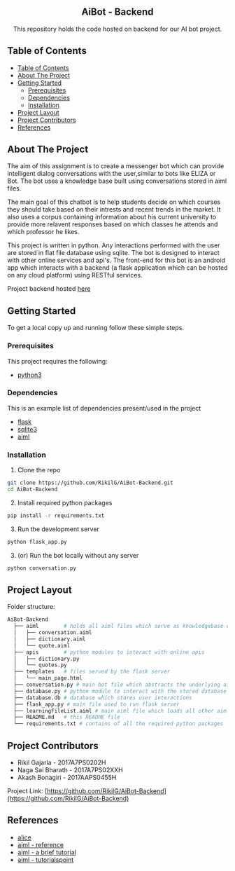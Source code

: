 <!--
*** To avoid retyping too much info. Do a search and replace for the following:
*** RikilG, AiBot-Backend, twitter_handle, email
-->

<!-- PROJECT LOGO -->
<br />
<p align="center">
  <!-- <a href="https://github.com/RikilG/AiBot-Backend">
    <img src="images/logo.png" alt="Logo" width="80" height="80">
  </a> -->

  <h2 align="center">AiBot - Backend</h2>

  <p align="center">
    This repository holds the code hosted on backend for our AI bot project. 
    <!-- <br />
    <br />
    <a href="https://github.com/RikilG/AiBot-Backend">View Demo</a> -->
  </p>
</p>


## Table of Contents

- [Table of Contents](#table-of-contents)
- [About The Project](#about-the-project)
- [Getting Started](#getting-started)
  - [Prerequisites](#prerequisites)
  - [Dependencies](#dependencies)
  - [Installation](#installation)
- [Project Layout](#project-layout)
- [Project Contributors](#project-contributors)
- [References](#references)


## About The Project

The aim of this assignment is to create a messenger bot which can provide intelligent dialog 
conversations with the user,similar to bots like ELIZA or Bot. The bot uses a knowledge base 
built using conversations stored in aiml files.

The main goal of this chatbot is to help students decide on which courses they should take based 
on their intrests and recent trends in the market. It also uses a corpus containing information 
about his current university to provide more relavent responses based on which classes he attends 
and which professor he likes.

This project is written in python. Any interactions performed with the user are stored in flat 
file database using sqlite. The bot is designed to interact with other online services and api's.
The front-end for this bot is an android app which interacts with a backend (a flask application which 
can be hosted on any cloud platform) using RESTful services.

<!-- If you have hosted your project (ex: Heroku) l -->
Project backend hosted [here](https://rikilg.pythonanywhere.com)


## Getting Started

To get a local copy up and running follow these simple steps.

### Prerequisites

This project requires the following:
 - [python3](https://www.python.org/)

### Dependencies

This is an example list of dependencies present/used in the project
 - [flask](https://palletsprojects.com/p/flask/)
 - [sqlite3](https://docs.python.org/3/library/sqlite3.html)
 - [aiml](https://pypi.org/project/aiml/)

### Installation
 
1. Clone the repo
```sh
git clone https://github.com/RikilG/AiBot-Backend.git
cd AiBot-Backend
```
2. Install required python packages
```sh
pip install -r requirements.txt
```
3. Run the development server
```sh
python flask_app.py
```
3. (or) Run the bot locally without any server
```sh
python conversation.py 
```


## Project Layout

Folder structure:
```sh
AiBot-Backend
  ├── aiml        # holds all aiml files which serve as knowledgebase of the bot
  │   ├── conversation.aiml
  │   ├── dictionary.aiml
  │   └── quote.aiml
  ├── apis        # python modules to interact with online apis
  │   ├── dictionary.py
  │   └── quotes.py
  ├── templates   # files served by the flask server 
  │   └── main_page.html
  ├── conversation.py # main bot file which abstracts the underlying aiml interaction
  ├── database.py # python module to interact with the stored database
  ├── database.db # database which stores user interactions
  ├── flask_app.py # main file used to run flask server
  ├── learningFileList.aiml # main aiml file which loads all other aiml files
  ├── README.md   # this README file
  └── requirements.txt # contains of all the required python packages
```


## Project Contributors

 - Rikil Gajarla - 2017A7PS0202H
 - Naga Sai Bharath - 2017A7PS02XXH
 - Akash Bonagiri - 2017AAPS0455H

Project Link: [https://github.com/RikilG/AiBot-Backend](https://github.com/RikilG/AiBot-Backend)


## References

 - [alice](https://github.com/mz026/aiml-en-us-foundation-alice.v1-0)
 - [aiml - reference](http://callmom.pandorabots.com/static/reference/)
 - [aiml - a brief tutorial](https://arxiv.org/abs/1307.3091)
 - [aiml - tutorialspoint](https://www.tutorialspoint.com/aiml/aiml_introduction.htm)